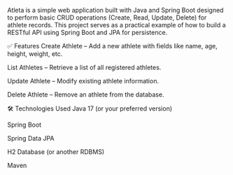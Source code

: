 Atleta is a simple web application built with Java and Spring Boot designed to perform basic CRUD operations (Create, Read, Update, Delete) for athlete records. This project serves as a practical example of how to build a RESTful API using Spring Boot and JPA for persistence.

✅ Features
Create Athlete – Add a new athlete with fields like name, age, height, weight, etc.

List Athletes – Retrieve a list of all registered athletes.

Update Athlete – Modify existing athlete information.

Delete Athlete – Remove an athlete from the database.

🛠️ Technologies Used
Java 17 (or your preferred version)

Spring Boot

Spring Data JPA

H2 Database (or another RDBMS)

Maven
